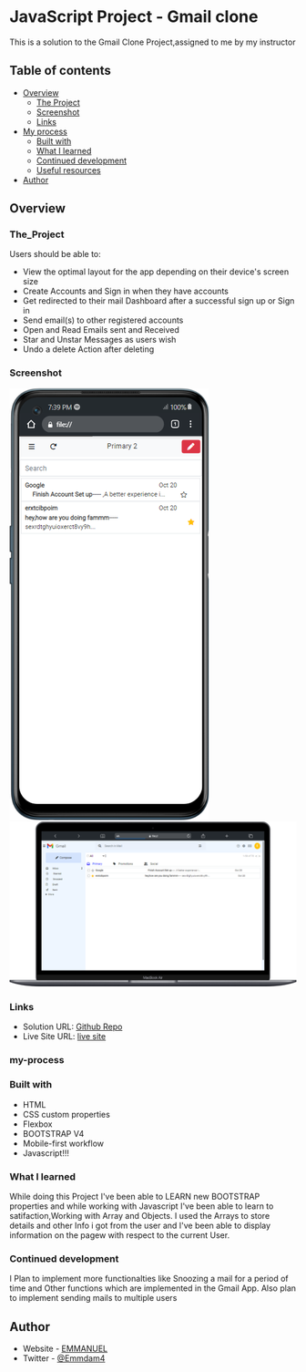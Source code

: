 # JavaScript Project - Gmail clone

This is a solution to the Gmail Clone Project,assigned to me by my instructor 

## Table of contents

- [Overview](#overview)
  - [The Project](#The_project)
  - [Screenshot](#screenshot)
  - [Links](#links)
- [My process](#my-process)
  - [Built with](#built-with)
  - [What I learned](#what-i-learned)
  - [Continued development](#continued-development)
  - [Useful resources](#useful-resources)
- [Author](#author)
<!-- - [Acknowledgments](#acknowledgments) -->

## Overview

### The_Project

Users should be able to:

- View the optimal layout for the app depending on their device's screen size
- Create Accounts and Sign in when they have accounts
- Get redirected to their mail Dashboard after a successful sign up or Sign in
- Send email(s) to other registered accounts 
- Open and Read Emails sent and Received
- Star and Unstar Messages as users wish
- Undo a delete Action after deleting

### Screenshot

![View on Mobile](./img/mobile.png)
![View on PC](./img/pc.png)

### Links

- Solution URL: [Github Repo](https://github.com/Damilarr/Gmail-clone)
- Live Site URL: [live site](https://damilarr.github.io/Gmail-clone/)

### my-process

### Built with

- HTML
- CSS custom properties
- Flexbox
- BOOTSTRAP V4
- Mobile-first workflow
- Javascript!!!

### What I learned

While doing this Project I've been able to LEARN new BOOTSTRAP properties and while working with Javascript I've been able to learn to satifaction,Working with Array and Objects.
I used the Arrays to store details and other Info i got from the user and I've been able to display information on the pagew with respect to the current User.

### Continued development

I Plan to implement more functionalties like Snoozing a mail for a period of time and Other functions which are implemented in the Gmail App.
Also plan to implement sending mails to multiple users

## Author

- Website - [EMMANUEL](https://github.com/Damilarr)
- Twitter - [@Emmdam4](https://www.twitter.com/Emmdam4)